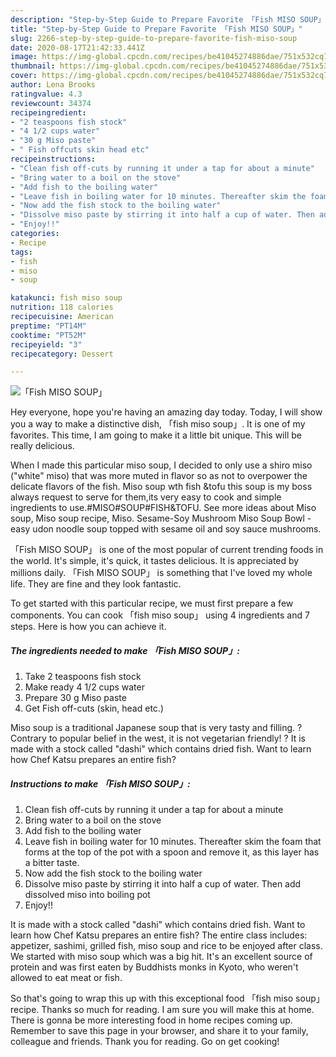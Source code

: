 ```yaml
---
description: "Step-by-Step Guide to Prepare Favorite 「Fish MISO SOUP」"
title: "Step-by-Step Guide to Prepare Favorite 「Fish MISO SOUP」"
slug: 2266-step-by-step-guide-to-prepare-favorite-fish-miso-soup
date: 2020-08-17T21:42:33.441Z
image: https://img-global.cpcdn.com/recipes/be41045274886dae/751x532cq70/「fish-miso-soup」-recipe-main-photo.jpg
thumbnail: https://img-global.cpcdn.com/recipes/be41045274886dae/751x532cq70/「fish-miso-soup」-recipe-main-photo.jpg
cover: https://img-global.cpcdn.com/recipes/be41045274886dae/751x532cq70/「fish-miso-soup」-recipe-main-photo.jpg
author: Lena Brooks
ratingvalue: 4.3
reviewcount: 34374
recipeingredient:
- "2 teaspoons fish stock"
- "4 1/2 cups water"
- "30 g Miso paste"
- " Fish offcuts skin head etc"
recipeinstructions:
- "Clean fish off-cuts by running it under a tap for about a minute"
- "Bring water to a boil on the stove"
- "Add fish to the boiling water"
- "Leave fish in boiling water for 10 minutes. Thereafter skim the foam that forms at the top of the pot with a spoon and remove it, as this layer has a bitter taste."
- "Now add the fish stock to the boiling water"
- "Dissolve miso paste by stirring it into half a cup of water. Then add dissolved miso into boiling pot"
- "Enjoy!!"
categories:
- Recipe
tags:
- fish
- miso
- soup

katakunci: fish miso soup 
nutrition: 118 calories
recipecuisine: American
preptime: "PT14M"
cooktime: "PT52M"
recipeyield: "3"
recipecategory: Dessert

---
```



![「Fish MISO SOUP」](https://img-global.cpcdn.com/recipes/be41045274886dae/751x532cq70/「fish-miso-soup」-recipe-main-photo.jpg)

Hey everyone, hope you're having an amazing day today. Today, I will show you a way to make a distinctive dish, 「fish miso soup」. It is one of my favorites. This time, I am going to make it a little bit unique. This will be really delicious.

When I made this particular miso soup, I decided to only use a shiro miso (&#34;white&#34; miso) that was more muted in flavor so as not to overpower the delicate flavors of the fish. Miso soup wth fish &amp;tofu this soup is my boss always request to serve for them,its very easy to cook and simple ingredients to use.#MISO#SOUP#FISH&amp;TOFU. See more ideas about Miso soup, Miso soup recipe, Miso. Sesame-Soy Mushroom Miso Soup Bowl - easy udon noodle soup topped with sesame oil and soy sauce mushrooms.

「Fish MISO SOUP」 is one of the most popular of current trending foods in the world. It's simple, it's quick, it tastes delicious. It is appreciated by millions daily. 「Fish MISO SOUP」 is something that I've loved my whole life. They are fine and they look fantastic.


To get started with this particular recipe, we must first prepare a few components. You can cook 「fish miso soup」 using 4 ingredients and 7 steps. Here is how you can achieve it.

<!--inarticleads1-->

##### The ingredients needed to make 「Fish MISO SOUP」:

1. Take 2 teaspoons fish stock
1. Make ready 4 1/2 cups water
1. Prepare 30 g Miso paste
1. Get  Fish off-cuts (skin, head etc.)


Miso soup is a traditional Japanese soup that is very tasty and filling. ? Contrary to popular belief in the west, it is not vegetarian friendly! ? It is made with a stock called &#34;dashi&#34; which contains dried fish. Want to learn how Chef Katsu prepares an entire fish? 

<!--inarticleads2-->

##### Instructions to make 「Fish MISO SOUP」:

1. Clean fish off-cuts by running it under a tap for about a minute
1. Bring water to a boil on the stove
1. Add fish to the boiling water
1. Leave fish in boiling water for 10 minutes. Thereafter skim the foam that forms at the top of the pot with a spoon and remove it, as this layer has a bitter taste.
1. Now add the fish stock to the boiling water
1. Dissolve miso paste by stirring it into half a cup of water. Then add dissolved miso into boiling pot
1. Enjoy!!


It is made with a stock called &#34;dashi&#34; which contains dried fish. Want to learn how Chef Katsu prepares an entire fish? The entire class includes: appetizer, sashimi, grilled fish, miso soup and rice to be enjoyed after class. We started with miso soup which was a big hit. It&#39;s an excellent source of protein and was first eaten by Buddhists monks in Kyoto, who weren&#39;t allowed to eat meat or fish. 

So that's going to wrap this up with this exceptional food 「fish miso soup」 recipe. Thanks so much for reading. I am sure you will make this at home. There is gonna be more interesting food in home recipes coming up. Remember to save this page in your browser, and share it to your family, colleague and friends. Thank you for reading. Go on get cooking!
